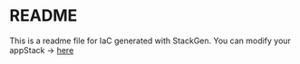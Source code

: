 # README
This is a readme file for IaC generated with StackGen.
You can modify your appStack -> [here](http://main.dev.stackgen.com/appstacks/b0ef960c-eb93-4689-83e0-55d7f3c383d3)

